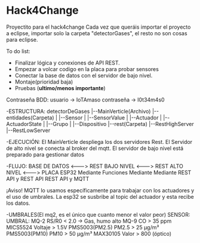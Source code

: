 # Hack4Change
Proyectito para el hack4change
Cada vez que queráis importar el proyecto a eclipse, importar solo la carpeta "detectorGases", el resto no son cosas para eclipse.

To do list:
- Finalizar lógica y conexiones de API REST.
- Empezar a volcar codigo en la placa para probar sensores
- Conectar la base de datos con el servidor de bajo nivel.
- Montaje(prioridad baja)
- Pruebas (**ultimo/menos importante**)

Contraseña BDD:
usuario -> IoTAmaso
contraseña -> I0t34m4s0

-ESTRUCTURA:
  detectorDeGases
  |--MainVerticle(Archivo)
  |--entidades(Carpeta)
  |  |--Sensor
  |  |--SensorValue
  |  |--Actuador
  |  |--ActuadorState
  |  |--Grupo
  |  |--Dispositivo
  |--rest(Carpeta)
     |--RestHighServer
     |--RestLowServer


-EJECUCIÓN:
El MainVerticle despliega los dos servidores Rest. El Servidor de alto nivel se conecta al broker del mqtt. El servidor de bajo nivel está preparado para gestionar datos

-FLUJO:
BASE DE DATOS <---> REST BAJO NIVEL <---> REST ALTO NIVEL <---> PLACA ESP32
         Mediante Funciones       Mediante          Mediante REST API
         y REST API               REST API               y MQTT
         
¡Aviso! MQTT lo usamos específicamente para trabajar con los actuadores y el uso de umbrales. La esp32 se susbribe al topic del actuador y esta recibe los datos.

-UMBRALES(El mq2, es el único que cuanto menor el valor peor)
SENSOR:             UMBRAL:
MQ-2	              RS/R0 < 2.0 → Gas, humo alto
MQ-9	              CO > 35 ppm
MICS5524	          Voltaje > 1.5V
PMS5003(PM2.5)	    PM2.5 > 25 µg/m³
PMS5003(PM10)	      PM10 > 50 µg/m³
MAX30105	          Valor > 800 (óptico)
